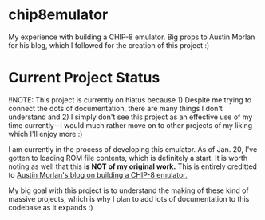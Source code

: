 # chip8emulator 
My experience with building a CHIP-8 emulator. Big props to Austin Morlan for his blog, which I followed for the creation of this project :)

# Current Project Status 
!!NOTE: This project is currently on hiatus because 1) Despite me trying to connect the dots of documentation, there are many things I don't understand and 2) I simply don't see this project as an effective use of my time currently--I would much rather move on to other projects of my liking which I'll enjoy more :)

I am currently in the process of developing this emulator. As of Jan. 20, I've gotten to loading ROM file contents, which is definitely a start. It is worth noting as well that this <strong>is NOT of my original work.</strong> This is entirely creditted to <a href="https://austinmorlan.com/posts/chip8_emulator/">Austin Morlan's blog on building a CHIP-8 emulator.</a>

My big goal with this project is to understand the making of these kind of massive projects, which is why I plan to add lots of documentation to this codebase as it expands :)

